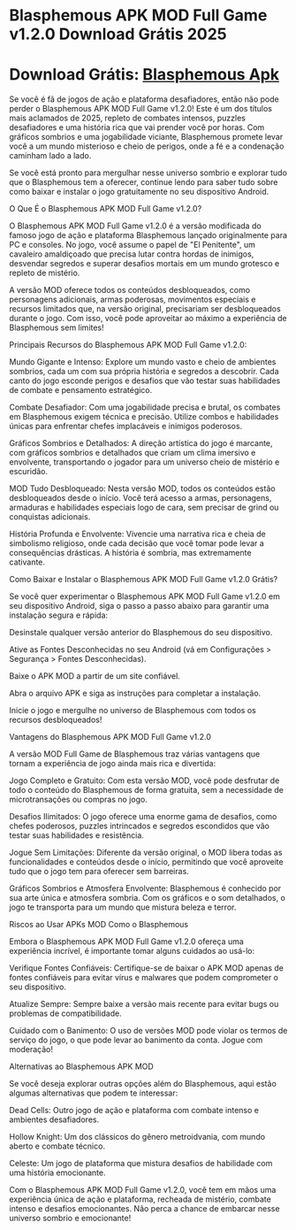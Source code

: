 # Blasphemous APK MOD Full Game v1.2.0 Download Grátis 2025

# Download Grátis: [Blasphemous Apk](https://apksil.com/blasphemous-apk/)

Se você é fã de jogos de ação e plataforma desafiadores, então não pode perder o Blasphemous APK MOD Full Game v1.2.0! Este é um dos títulos mais aclamados de 2025, repleto de combates intensos, puzzles desafiadores e uma história rica que vai prender você por horas. Com gráficos sombrios e uma jogabilidade viciante, Blasphemous promete levar você a um mundo misterioso e cheio de perigos, onde a fé e a condenação caminham lado a lado.

Se você está pronto para mergulhar nesse universo sombrio e explorar tudo que o Blasphemous tem a oferecer, continue lendo para saber tudo sobre como baixar e instalar o jogo gratuitamente no seu dispositivo Android.

O Que É o Blasphemous APK MOD Full Game v1.2.0?

O Blasphemous APK MOD Full Game v1.2.0 é a versão modificada do famoso jogo de ação e plataforma Blasphemous lançado originalmente para PC e consoles. No jogo, você assume o papel de "El Penitente", um cavaleiro amaldiçoado que precisa lutar contra hordas de inimigos, desvendar segredos e superar desafios mortais em um mundo grotesco e repleto de mistério.

A versão MOD oferece todos os conteúdos desbloqueados, como personagens adicionais, armas poderosas, movimentos especiais e recursos limitados que, na versão original, precisariam ser desbloqueados durante o jogo. Com isso, você pode aproveitar ao máximo a experiência de Blasphemous sem limites!

Principais Recursos do Blasphemous APK MOD Full Game v1.2.0:

Mundo Gigante e Intenso: Explore um mundo vasto e cheio de ambientes sombrios, cada um com sua própria história e segredos a descobrir. Cada canto do jogo esconde perigos e desafios que vão testar suas habilidades de combate e pensamento estratégico.

Combate Desafiador: Com uma jogabilidade precisa e brutal, os combates em Blasphemous exigem técnica e precisão. Utilize combos e habilidades únicas para enfrentar chefes implacáveis e inimigos poderosos.

Gráficos Sombrios e Detalhados: A direção artística do jogo é marcante, com gráficos sombrios e detalhados que criam um clima imersivo e envolvente, transportando o jogador para um universo cheio de mistério e escuridão.

MOD Tudo Desbloqueado: Nesta versão MOD, todos os conteúdos estão desbloqueados desde o início. Você terá acesso a armas, personagens, armaduras e habilidades especiais logo de cara, sem precisar de grind ou conquistas adicionais.

História Profunda e Envolvente: Vivencie uma narrativa rica e cheia de simbolismo religioso, onde cada decisão que você tomar pode levar a consequências drásticas. A história é sombria, mas extremamente cativante.

Como Baixar e Instalar o Blasphemous APK MOD Full Game v1.2.0 Grátis?

Se você quer experimentar o Blasphemous APK MOD Full Game v1.2.0 em seu dispositivo Android, siga o passo a passo abaixo para garantir uma instalação segura e rápida:

Desinstale qualquer versão anterior do Blasphemous do seu dispositivo.

Ative as Fontes Desconhecidas no seu Android (vá em Configurações > Segurança > Fontes Desconhecidas).

Baixe o APK MOD a partir de um site confiável.

Abra o arquivo APK e siga as instruções para completar a instalação.

Inicie o jogo e mergulhe no universo de Blasphemous com todos os recursos desbloqueados!

Vantagens do Blasphemous APK MOD Full Game v1.2.0

A versão MOD Full Game de Blasphemous traz várias vantagens que tornam a experiência de jogo ainda mais rica e divertida:

Jogo Completo e Gratuito: Com esta versão MOD, você pode desfrutar de todo o conteúdo do Blasphemous de forma gratuita, sem a necessidade de microtransações ou compras no jogo.

Desafios Ilimitados: O jogo oferece uma enorme gama de desafios, como chefes poderosos, puzzles intrincados e segredos escondidos que vão testar suas habilidades e resistência.

Jogue Sem Limitações: Diferente da versão original, o MOD libera todas as funcionalidades e conteúdos desde o início, permitindo que você aproveite tudo que o jogo tem para oferecer sem barreiras.

Gráficos Sombrios e Atmosfera Envolvente: Blasphemous é conhecido por sua arte única e atmosfera sombria. Com os gráficos e o som detalhados, o jogo te transporta para um mundo que mistura beleza e terror.

Riscos ao Usar APKs MOD Como o Blasphemous

Embora o Blasphemous APK MOD Full Game v1.2.0 ofereça uma experiência incrível, é importante tomar alguns cuidados ao usá-lo:

Verifique Fontes Confiáveis: Certifique-se de baixar o APK MOD apenas de fontes confiáveis para evitar vírus e malwares que podem comprometer o seu dispositivo.

Atualize Sempre: Sempre baixe a versão mais recente para evitar bugs ou problemas de compatibilidade.

Cuidado com o Banimento: O uso de versões MOD pode violar os termos de serviço do jogo, o que pode levar ao banimento da conta. Jogue com moderação!

Alternativas ao Blasphemous APK MOD

Se você deseja explorar outras opções além do Blasphemous, aqui estão algumas alternativas que podem te interessar:

Dead Cells: Outro jogo de ação e plataforma com combate intenso e ambientes desafiadores.

Hollow Knight: Um dos clássicos do gênero metroidvania, com mundo aberto e combate técnico.

Celeste: Um jogo de plataforma que mistura desafios de habilidade com uma história emocionante.

Com o Blasphemous APK MOD Full Game v1.2.0, você tem em mãos uma experiência única de ação e plataforma, recheada de mistério, combate intenso e desafios emocionantes. Não perca a chance de embarcar nesse universo sombrio e emocionante!
